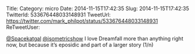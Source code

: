 Title: 
Category: micro
Date: 2014-11-15T17:42:35
Slug: 2014-11-15T17:42:35
TwitterId: 533676448033148931
TweetUrl: https://twitter.com/mark_philpot/status/533676448033148931
ReTweetUser: 

[@Spacekatgal](https://twitter.com/Spacekatgal) [@isometricshow](https://twitter.com/isometricshow) I love Dreamfall more than anything right now, but because it’s eposidic and part of a larger story (1/n)